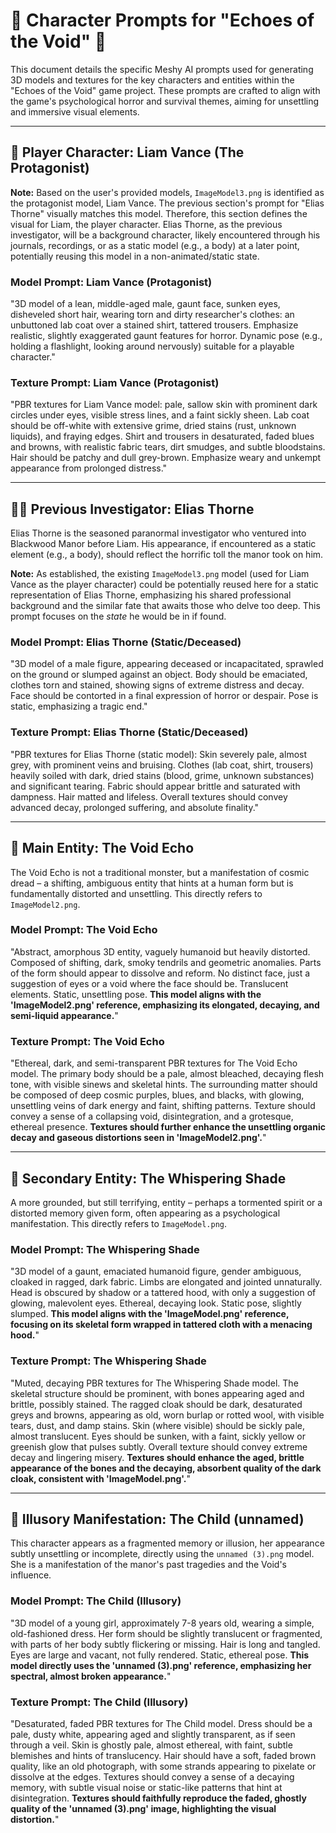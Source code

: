 # 🤖 Character Prompts for "Echoes of the Void" 🎨

This document details the specific Meshy AI prompts used for generating 3D models and textures for the key characters and entities within the "Echoes of the Void" game project. These prompts are crafted to align with the game's psychological horror and survival themes, aiming for unsettling and immersive visual elements.

---

## 🧍 Player Character: Liam Vance (The Protagonist)

**Note:** Based on the user's provided models, `ImageModel3.png` is identified as the protagonist model, Liam Vance. The previous section's prompt for "Elias Thorne" visually matches this model. Therefore, this section defines the visual for Liam, the player character. Elias Thorne, as the previous investigator, will be a background character, likely encountered through his journals, recordings, or as a static model (e.g., a body) at a later point, potentially reusing this model in a non-animated/static state.

### Model Prompt: Liam Vance (Protagonist)
"3D model of a lean, middle-aged male, gaunt face, sunken eyes, disheveled short hair, wearing torn and dirty researcher's clothes: an unbuttoned lab coat over a stained shirt, tattered trousers. Emphasize realistic, slightly exaggerated gaunt features for horror. Dynamic pose (e.g., holding a flashlight, looking around nervously) suitable for a playable character."

### Texture Prompt: Liam Vance (Protagonist)
"PBR textures for Liam Vance model: pale, sallow skin with prominent dark circles under eyes, visible stress lines, and a faint sickly sheen. Lab coat should be off-white with extensive grime, dried stains (rust, unknown liquids), and fraying edges. Shirt and trousers in desaturated, faded blues and browns, with realistic fabric tears, dirt smudges, and subtle bloodstains. Hair should be patchy and dull grey-brown. Emphasize weary and unkempt appearance from prolonged distress."

---

## 👨‍🔬 Previous Investigator: Elias Thorne

Elias Thorne is the seasoned paranormal investigator who ventured into Blackwood Manor before Liam. His appearance, if encountered as a static element (e.g., a body), should reflect the horrific toll the manor took on him.

**Note:** As established, the existing `ImageModel3.png` model (used for Liam Vance as the player character) could be potentially reused here for a static representation of Elias Thorne, emphasizing his shared professional background and the similar fate that awaits those who delve too deep. This prompt focuses on the *state* he would be in if found.

### Model Prompt: Elias Thorne (Static/Deceased)
"3D model of a male figure, appearing deceased or incapacitated, sprawled on the ground or slumped against an object. Body should be emaciated, clothes torn and stained, showing signs of extreme distress and decay. Face should be contorted in a final expression of horror or despair. Pose is static, emphasizing a tragic end."

### Texture Prompt: Elias Thorne (Static/Deceased)
"PBR textures for Elias Thorne (static model): Skin severely pale, almost grey, with prominent veins and bruising. Clothes (lab coat, shirt, trousers) heavily soiled with dark, dried stains (blood, grime, unknown substances) and significant tearing. Fabric should appear brittle and saturated with dampness. Hair matted and lifeless. Overall textures should convey advanced decay, prolonged suffering, and absolute finality."

---

## 👻 Main Entity: The Void Echo

The Void Echo is not a traditional monster, but a manifestation of cosmic dread – a shifting, ambiguous entity that hints at a human form but is fundamentally distorted and unsettling. This directly refers to `ImageModel2.png`.

### Model Prompt: The Void Echo
"Abstract, amorphous 3D entity, vaguely humanoid but heavily distorted. Composed of shifting, dark, smoky tendrils and geometric anomalies. Parts of the form should appear to dissolve and reform. No distinct face, just a suggestion of eyes or a void where the face should be. Translucent elements. Static, unsettling pose. **This model aligns with the 'ImageModel2.png' reference, emphasizing its elongated, decaying, and semi-liquid appearance.**"

### Texture Prompt: The Void Echo
"Ethereal, dark, and semi-transparent PBR textures for The Void Echo model. The primary body should be a pale, almost bleached, decaying flesh tone, with visible sinews and skeletal hints. The surrounding matter should be composed of deep cosmic purples, blues, and blacks, with glowing, unsettling veins of dark energy and faint, shifting patterns. Texture should convey a sense of a collapsing void, disintegration, and a grotesque, ethereal presence. **Textures should further enhance the unsettling organic decay and gaseous distortions seen in 'ImageModel2.png'.**"

---

## 🧟 Secondary Entity: The Whispering Shade

A more grounded, but still terrifying, entity – perhaps a tormented spirit or a distorted memory given form, often appearing as a psychological manifestation. This directly refers to `ImageModel.png`.

### Model Prompt: The Whispering Shade
"3D model of a gaunt, emaciated humanoid figure, gender ambiguous, cloaked in ragged, dark fabric. Limbs are elongated and jointed unnaturally. Head is obscured by shadow or a tattered hood, with only a suggestion of glowing, malevolent eyes. Ethereal, decaying look. Static pose, slightly slumped. **This model aligns with the 'ImageModel.png' reference, focusing on its skeletal form wrapped in tattered cloth with a menacing hood.**"

### Texture Prompt: The Whispering Shade
"Muted, decaying PBR textures for The Whispering Shade model. The skeletal structure should be prominent, with bones appearing aged and brittle, possibly stained. The ragged cloak should be dark, desaturated greys and browns, appearing as old, worn burlap or rotted wool, with visible tears, dust, and damp stains. Skin (where visible) should be sickly pale, almost translucent. Eyes should be sunken, with a faint, sickly yellow or greenish glow that pulses subtly. Overall texture should convey extreme decay and lingering misery. **Textures should enhance the aged, brittle appearance of the bones and the decaying, absorbent quality of the dark cloak, consistent with 'ImageModel.png'.**"

---

## 👧 Illusory Manifestation: The Child (unnamed)

This character appears as a fragmented memory or illusion, her appearance subtly unsettling or incomplete, directly using the `unnamed (3).png` model. She is a manifestation of the manor's past tragedies and the Void's influence.

### Model Prompt: The Child (Illusory)
"3D model of a young girl, approximately 7-8 years old, wearing a simple, old-fashioned dress. Her form should be slightly translucent or fragmented, with parts of her body subtly flickering or missing. Hair is long and tangled. Eyes are large and vacant, not fully rendered. Static, ethereal pose. **This model directly uses the 'unnamed (3).png' reference, emphasizing her spectral, almost broken appearance.**"

### Texture Prompt: The Child (Illusory)
"Desaturated, faded PBR textures for The Child model. Dress should be a pale, dusty white, appearing aged and slightly transparent, as if seen through a veil. Skin is ghostly pale, almost ethereal, with faint, subtle blemishes and hints of translucency. Hair should have a soft, faded brown quality, like an old photograph, with some strands appearing to pixelate or dissolve at the edges. Textures should convey a sense of a decaying memory, with subtle visual noise or static-like patterns that hint at disintegration. **Textures should faithfully reproduce the faded, ghostly quality of the 'unnamed (3).png' image, highlighting the visual distortion.**"
